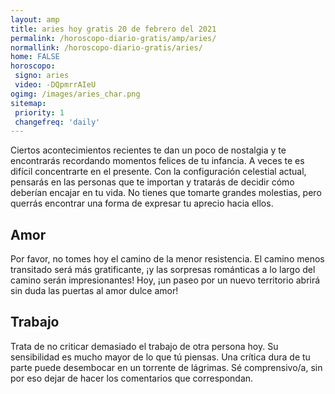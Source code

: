 ```yaml
---
layout: amp
title: aries hoy gratis 20 de febrero del 2021 
permalink: /horoscopo-diario-gratis/amp/aries/
normallink: /horoscopo-diario-gratis/aries/
home: FALSE
horoscopo:
 signo: aries
 video: -DQpmrrAIeU
ogimg: /images/aries_char.png
sitemap:
 priority: 1
 changefreq: 'daily'
---
```



Ciertos acontecimientos recientes te dan un poco de nostalgia y te encontrarás recordando momentos felices de tu infancia. A veces te es difícil concentrarte en el presente. Con la configuración celestial actual, pensarás en las personas que te importan y tratarás de decidir cómo deberían encajar en tu vida. No tienes que tomarte grandes molestias, pero querrás encontrar una forma de expresar tu aprecio hacia ellos.

## Amor

Por favor, no tomes hoy el camino de la menor resistencia. El camino menos transitado será más gratificante, ¡y las sorpresas románticas a lo largo del camino serán impresionantes! Hoy, ¡un paseo por un nuevo territorio abrirá sin duda las puertas al amor dulce amor!

## Trabajo

Trata de no criticar demasiado el trabajo de otra persona hoy. Su sensibilidad es mucho mayor de lo que tú piensas. Una crítica dura de tu parte puede desembocar en un torrente de lágrimas. Sé comprensivo/a, sin por eso dejar de hacer los comentarios que correspondan.